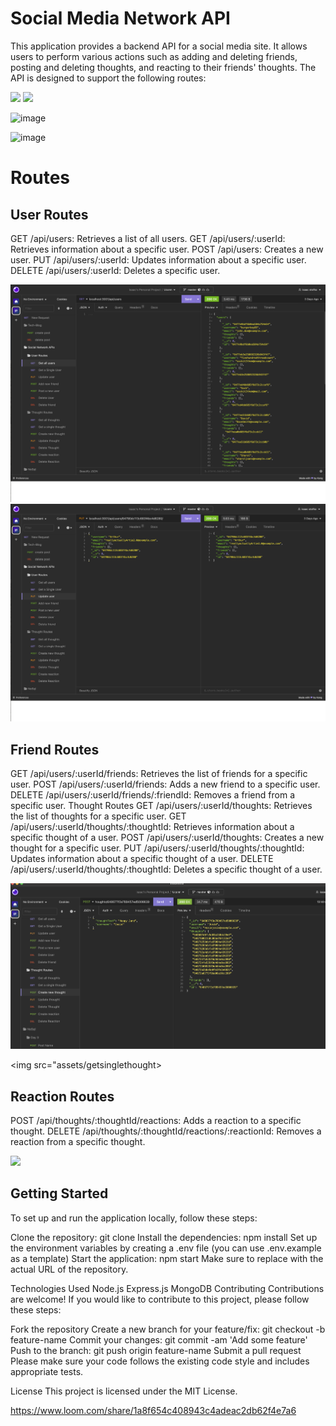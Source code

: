 # Social Media Network API

This application provides a backend API for a social media site. It allows users to perform various actions such as adding and deleting friends, posting and deleting thoughts, and reacting to their friends' thoughts. The API is designed to support the following routes:

<img src="https://img.shields.io/badge/MongoDB-4EA94B?style=for-the-badge&logo=mongodb&logoColor=white" />

<img src="https://img.shields.io/badge/Insomnia-5849be?style=for-the-badge&logo=Insomnia&logoColor=white" />

![image](https://img.shields.io/badge/MongoDB-4EA94B?style=for-the-badge&logo=mongodb&logoColor=white)

![image](https://img.shields.io/badge/Insomnia-5849be?style=for-the-badge&logo=Insomnia&logoColor=white)


# Routes

## User Routes

GET /api/users: Retrieves a list of all users.
GET /api/users/:userId: Retrieves information about a specific user.
POST /api/users: Creates a new user.
PUT /api/users/:userId: Updates information about a specific user.
DELETE /api/users/:userId: Deletes a specific user.

<img src="assets/getallusers.png">

<img src="assets/updateuser.png">


## Friend Routes

GET /api/users/:userId/friends: Retrieves the list of friends for a specific user.
POST /api/users/:userId/friends: Adds a new friend to a specific user.
DELETE /api/users/:userId/friends/:friendId: Removes a friend from a specific user.
Thought Routes
GET /api/users/:userId/thoughts: Retrieves the list of thoughts for a specific user.
GET /api/users/:userId/thoughts/:thoughtId: Retrieves information about a specific thought of a user.
POST /api/users/:userId/thoughts: Creates a new thought for a specific user.
PUT /api/users/:userId/thoughts/:thoughtId: Updates information about a specific thought of a user.
DELETE /api/users/:userId/thoughts/:thoughtId: Deletes a specific thought of a user.

<img src="assets/thoughtpost.png">

<img src="assets/getsinglethought>

## Reaction Routes

POST /api/thoughts/:thoughtId/reactions: Adds a reaction to a specific thought.
DELETE /api/thoughts/:thoughtId/reactions/:reactionId: Removes a reaction from a specific thought.


<img src="assets/deletereaction.png">

## Getting Started

To set up and run the application locally, follow these steps:

Clone the repository: git clone <repository-url>
Install the dependencies: npm install
Set up the environment variables by creating a .env file (you can use .env.example as a template)
Start the application: npm start
Make sure to replace <repository-url> with the actual URL of the repository.

Technologies Used
Node.js
Express.js
MongoDB
Contributing
Contributions are welcome! If you would like to contribute to this project, please follow these steps:

Fork the repository
Create a new branch for your feature/fix: git checkout -b feature-name
Commit your changes: git commit -am 'Add some feature'
Push to the branch: git push origin feature-name
Submit a pull request
Please make sure your code follows the existing code style and includes appropriate tests.

License
This project is licensed under the MIT License.



https://www.loom.com/share/1a8f654c408943c4adeac2db62f4e7a6
